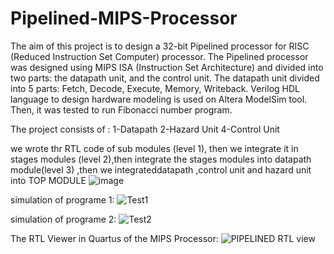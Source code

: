 # Pipelined-MIPS-Processor
The aim of this project is to design a 32-bit Pipelined processor for RISC (Reduced Instruction Set Computer) processor. 
The Pipelined processor was designed using MIPS ISA (Instruction Set Architecture) and divided into two parts: the datapath unit, and the control unit. 
The datapath unit divided into 5 parts: 
Fetch, Decode, Execute, Memory, Writeback. Verilog HDL language to design hardware modeling is used on Altera ModelSim tool. 
Then, it was tested to run Fibonacci number program.

The project consists of : 1-Datapath 2-Hazard Unit 4-Control Unit



we wrote thr RTL code of sub modules (level 1), then we integrate it in stages modules (level 2),then integrate the stages modules into datapath module(level 3) ,then we integrateddatapath ,control unit and hazard unit into TOP MODULE
![image](https://user-images.githubusercontent.com/71998574/190880726-67ca42be-fa02-4ebb-b130-19bcd6aa8df1.png)

simulation of programe 1: 
![Test1](https://user-images.githubusercontent.com/71998574/190880652-e16ce74c-8c15-447b-9276-0448b2802815.JPG)


simulation of programe 2: 
![Test2](https://user-images.githubusercontent.com/71998574/190880659-780d6fb0-061a-49f0-94a2-8042c13eafc2.JPG)


The RTL Viewer in Quartus of the MIPS Processor:
![PIPELINED RTL view](https://user-images.githubusercontent.com/71998574/190880666-6dfe67e1-24ed-4bf7-8eb1-f6959b0c8c87.PNG)
